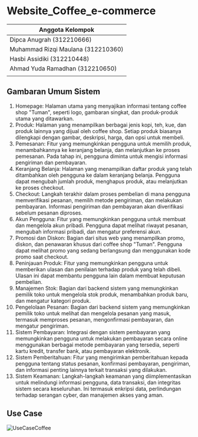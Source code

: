 # Website_Coffee_e-commerce

|  Anggota Kelompok  |
|----------------|
|Dipca Anugrah (312210666)|
|Muhammad Rizqi Maulana (312210360)|
|Hasbi Assidiki (312210448)|
|Ahmad Yuda Ramadhan (312210650)|
|      |

## Gambaran Umum Sistem
1.	Homepage:
Halaman utama yang menyajikan informasi tentang coffee shop "Tuman", seperti logo, gambaran singkat, dan produk-produk utama yang ditawarkan.
2.	Produk:
Halaman yang menampilkan berbagai jenis kopi, teh, kue, dan produk lainnya yang dijual oleh coffee shop. Setiap produk biasanya dilengkapi dengan gambar, deskripsi, harga, dan opsi untuk membeli.
3.	Pemesanan:
Fitur yang memungkinkan pengguna untuk memilih produk, menambahkannya ke keranjang belanja, dan melanjutkan ke proses pemesanan. Pada tahap ini, pengguna diminta untuk mengisi informasi pengiriman dan pembayaran.
4.	Keranjang Belanja:
Halaman yang menampilkan daftar produk yang telah ditambahkan oleh pengguna ke dalam keranjang belanja. Pengguna dapat mengubah jumlah produk, menghapus produk, atau melanjutkan ke proses checkout.
5.	Checkout:
Langkah terakhir dalam proses pembelian di mana pengguna memverifikasi pesanan, memilih metode pengiriman, dan melakukan pembayaran. Informasi pengiriman dan pembayaran akan diverifikasi sebelum pesanan diproses.
6.	Akun Pengguna:
Fitur yang memungkinkan pengguna untuk membuat dan mengelola akun pribadi. Pengguna dapat melihat riwayat pesanan, mengubah informasi pribadi, dan mengatur preferensi akun.
7.	Promosi dan Diskon:
Bagian dari situs web yang menampilkan promo, diskon, dan penawaran khusus dari coffee shop "Tuman". Pengguna dapat melihat promo yang sedang berlangsung dan menggunakan kode promo saat checkout.
8.	Peninjauan Produk:
Fitur yang memungkinkan pengguna untuk memberikan ulasan dan penilaian terhadap produk yang telah dibeli. Ulasan ini dapat membantu pengguna lain dalam membuat keputusan pembelian.
9.	Manajemen Stok:
Bagian dari backend sistem yang memungkinkan pemilik toko untuk mengelola stok produk, menambahkan produk baru, dan mengatur kategori produk.
10.	Pengelolaan Pesanan:
Bagian dari backend sistem yang memungkinkan pemilik toko untuk melihat dan mengelola pesanan yang masuk, termasuk memproses pesanan, mengonfirmasi pembayaran, dan mengatur pengiriman.
11.	Sistem Pembayaran:
Integrasi dengan sistem pembayaran yang memungkinkan pengguna untuk melakukan pembayaran secara online menggunakan berbagai metode pembayaran yang tersedia, seperti kartu kredit, transfer bank, atau pembayaran elektronik.
12.	Sistem Pemberitahuan:
Fitur yang mengirimkan pemberitahuan kepada pengguna tentang status pesanan, konfirmasi pembayaran, pengiriman, dan informasi penting lainnya terkait transaksi yang dilakukan.
13.	Sistem Keamanan:
Langkah-langkah keamanan yang diimplementasikan untuk melindungi informasi pengguna, data transaksi, dan integritas sistem secara keseluruhan. Ini termasuk enkripsi data, perlindungan terhadap serangan cyber, dan manajemen akses yang aman.

## Use Case
![UseCaseCoffee](https://github.com/DipcaAnugrah/Website_Coffee_e-commerce/assets/115638135/ccb3b995-da57-47e5-9fcf-41f7d1511a48)
